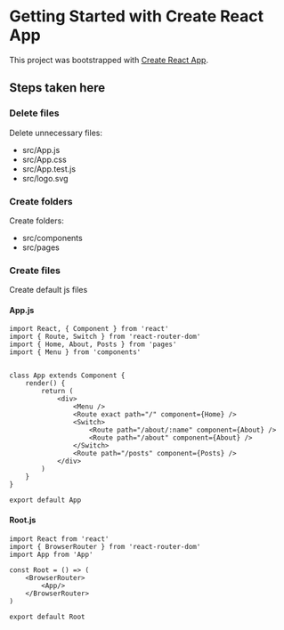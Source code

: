 # Getting Started with Create React App

This project was bootstrapped with [Create React App](https://github.com/facebook/create-react-app).

## Steps taken here

### Delete files

Delete unnecessary files:
* src/App.js
* src/App.css
* src/App.test.js
* src/logo.svg

### Create folders

Create folders:
* src/components
* src/pages

### Create files

Create default js files

#### App.js
``` 
import React, { Component } from 'react'
import { Route, Switch } from 'react-router-dom'
import { Home, About, Posts } from 'pages'
import { Menu } from 'components'


class App extends Component {
    render() {
        return (
            <div>
                <Menu />
                <Route exact path="/" component={Home} />
                <Switch>
                    <Route path="/about/:name" component={About} />
                    <Route path="/about" component={About} />
                </Switch>
                <Route path="/posts" component={Posts} />
            </div>
        )
    }
}

export default App
```

#### Root.js
```
import React from 'react'
import { BrowserRouter } from 'react-router-dom'
import App from 'App'

const Root = () => (
    <BrowserRouter>
        <App/>
    </BrowserRouter>
)

export default Root
```